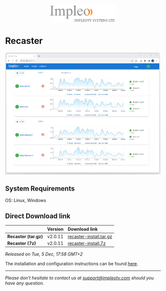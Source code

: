 
<div align="center">
  <a >
    <img src="images/impleo_logo.png" alt="Logo" >
  </a>
</div>

# Recaster

![Recaster](images/recaster-main-sm.jpg)  


## System Requirements

OS: Linux, Windows


## Direct Download link

|          | Version             | Download link                                                           | 
|:---------|:-------------------:|:------------------------------------------------------------------------|
| **Recaster (tar.gz)** |  v2.0.11 | [recaster-install.tar.gz](https://github.com/impleotv/recaster-release/releases/download/v2.0.11/recaster-install.tar.gz)  | 
| **Recaster (7z)** |  v2.0.11 | [recaster-install.7z](https://github.com/impleotv/recaster-release/releases/download/v2.0.11/recaster-install.7z)  | 

*Released on Tue, 5 Dec, 17:58 GMT+2*


The installation and configuration instructions can be found [here](https://impleotv.com/content/recaster/help/).


----  
*Please don't hesitate to contact us at support@impleotv.com should you have any question.*
